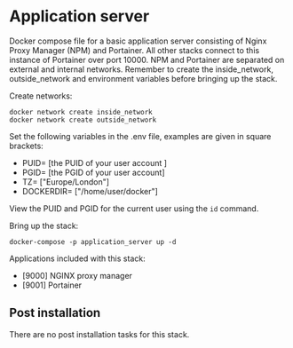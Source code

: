 # Application server
Docker compose file for a basic application server consisting of Nginx Proxy Manager (NPM) and Portainer. All other stacks connect to this instance of Portainer over port 10000. NPM and Portainer are separated on external and internal networks. Remember to create the inside_network, outside_network and environment variables before bringing up the stack.

Create networks:
```
docker network create inside_network
docker network create outside_network
```

Set the following variables in the .env file, examples are given in square brackets:
- PUID= [the PUID of your user account ] 
- PGID= [the PGID of your user account] 
- TZ= ["Europe/London"]
- DOCKERDIR= ["/home/user/docker"]

View the PUID and PGID for the current user using the ```id``` command.

Bring up the stack:
```
docker-compose -p application_server up -d
```

Applications included with this stack:
- [9000] NGINX proxy manager
- [9001] Portainer

## Post installation
There are no post installation tasks for this stack.